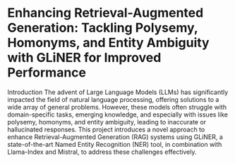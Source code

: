 # Enhancing Retrieval-Augmented Generation: Tackling Polysemy, Homonyms, and Entity Ambiguity with GLiNER for Improved Performance
 Introduction
The advent of Large Language Models (LLMs) has significantly impacted the field of natural language processing, offering solutions to a wide array of general problems. However, these models often struggle with domain-specific tasks, emerging knowledge, and especially with issues like polysemy, homonyms, and entity ambiguity, leading to inaccurate or hallucinated responses. This project introduces a novel approach to enhance Retrieval-Augmented Generation (RAG) systems using GLiNER, a state-of-the-art Named Entity Recognition (NER) tool, in combination with Llama-Index and Mistral, to address these challenges effectively.
